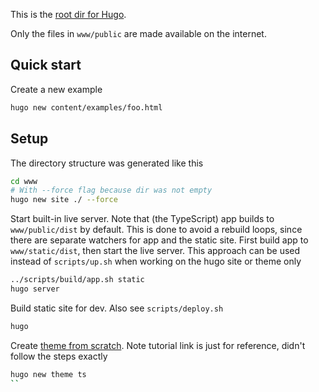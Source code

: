 This is the [root dir for Hugo](https://gohugo.io/getting-started/directory-structure/).

Only the files in `www/public` are made available on the internet.

## Quick start

Create a new example
```bash
hugo new content/examples/foo.html
```


## Setup

The directory structure was generated like this
```bash
cd www
# With --force flag because dir was not empty
hugo new site ./ --force
```

Start built-in live server. Note that (the TypeScript) app builds to `www/public/dist` by default. This is done to avoid a rebuild loops, since there are separate watchers for app and the static site. First build app to `www/static/dist`, then start the live server. This approach can be used instead of `scripts/up.sh` when working on the hugo site or theme only
```bash
../scripts/build/app.sh static
hugo server
```

Build static site for dev. Also see `scripts/deploy.sh`
```bash
hugo
```

Create [theme from scratch](https://retrolog.io/blog/creating-a-hugo-theme-from-scratch/). Note tutorial link is just for reference, didn't follow the steps exactly
```bash
hugo new theme ts
``
